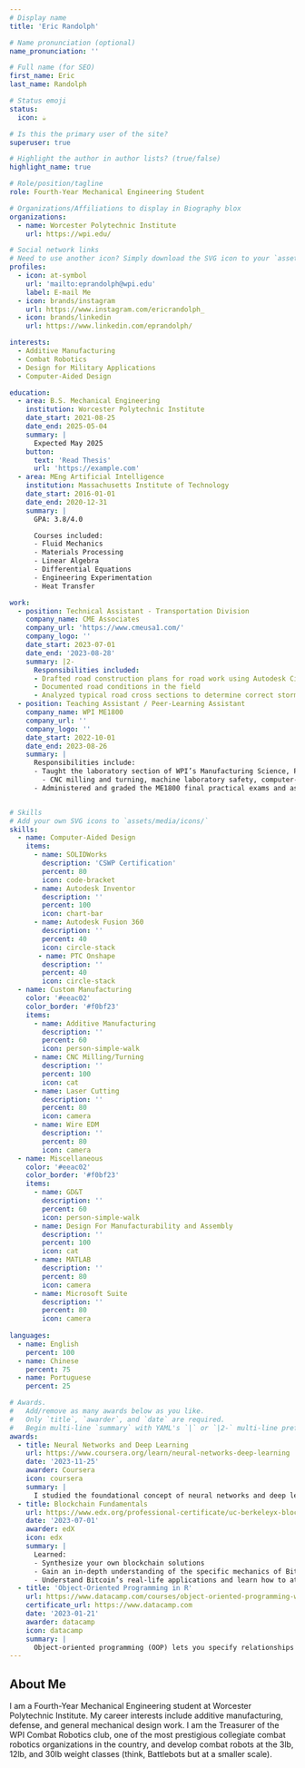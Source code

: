 ```yaml
---
# Display name
title: 'Eric Randolph'

# Name pronunciation (optional)
name_pronunciation: ''

# Full name (for SEO)
first_name: Eric
last_name: Randolph

# Status emoji
status:
  icon: ☕️

# Is this the primary user of the site?
superuser: true

# Highlight the author in author lists? (true/false)
highlight_name: true

# Role/position/tagline
role: Fourth-Year Mechanical Engineering Student

# Organizations/Affiliations to display in Biography blox
organizations:
  - name: Worcester Polytechnic Institute
    url: https://wpi.edu/

# Social network links
# Need to use another icon? Simply download the SVG icon to your `assets/media/icons/` folder.
profiles:
  - icon: at-symbol
    url: 'mailto:eprandolph@wpi.edu'
    label: E-mail Me
  - icon: brands/instagram
    url: https://www.instagram.com/ericrandolph_
  - icon: brands/linkedin
    url: https://www.linkedin.com/eprandolph/

interests:
  - Additive Manufacturing
  - Combat Robotics
  - Design for Military Applications
  - Computer-Aided Design

education:
  - area: B.S. Mechanical Engineering
    institution: Worcester Polytechnic Institute
    date_start: 2021-08-25
    date_end: 2025-05-04
    summary: |
      Expected May 2025
    button:
      text: 'Read Thesis'
      url: 'https://example.com'
  - area: MEng Artificial Intelligence
    institution: Massachusetts Institute of Technology
    date_start: 2016-01-01
    date_end: 2020-12-31
    summary: |
      GPA: 3.8/4.0

      Courses included:
      - Fluid Mechanics
      - Materials Processing
      - Linear Algebra
      - Differential Equations
      - Engineering Experimentation
      - Heat Transfer

work:
  - position: Technical Assistant - Transportation Division
    company_name: CME Associates
    company_url: 'https://www.cmeusa1.com/'
    company_logo: ''
    date_start: 2023-07-01
    date_end: '2023-08-28'
    summary: |2-
      Responsibilities included:
      - Drafted road construction plans for road work using Autodesk Civil 3D
      - Documented road conditions in the field
      - Analyzed typical road cross sections to determine correct storm drainage and placement of swales
  - position: Teaching Assistant / Peer-Learning Assistant
    company_name: WPI ME1800 
    company_url: ''
    company_logo: ''
    date_start: 2022-10-01
    date_end: 2023-08-26
    summary: |
      Responsibilities include:
      - Taught the laboratory section of WPI’s Manufacturing Science, Prototyping, and Computer-Controlled Machining course
        - CNC milling and turning, machine laboratory safety, computer-aided manufacturing
      - Administered and graded the ME1800 final practical exams and assignments


# Skills
# Add your own SVG icons to `assets/media/icons/`
skills:
  - name: Computer-Aided Design
    items:
      - name: SOLIDWorks
        description: 'CSWP Certification'
        percent: 80
        icon: code-bracket
      - name: Autodesk Inventor
        description: ''
        percent: 100
        icon: chart-bar
      - name: Autodesk Fusion 360
        description: ''
        percent: 40
        icon: circle-stack
       - name: PTC Onshape
        description: ''
        percent: 40
        icon: circle-stack  
  - name: Custom Manufacturing
    color: '#eeac02'
    color_border: '#f0bf23'
    items:
      - name: Additive Manufacturing
        description: ''
        percent: 60
        icon: person-simple-walk
      - name: CNC Milling/Turning
        description: ''
        percent: 100
        icon: cat
      - name: Laser Cutting
        description: ''
        percent: 80
        icon: camera
      - name: Wire EDM
        description: ''
        percent: 80
        icon: camera  
  - name: Miscellaneous
    color: '#eeac02'
    color_border: '#f0bf23'
    items:
      - name: GD&T
        description: ''
        percent: 60
        icon: person-simple-walk
      - name: Design For Manufacturability and Assembly
        description: ''
        percent: 100
        icon: cat
      - name: MATLAB
        description: ''
        percent: 80
        icon: camera
      - name: Microsoft Suite
        description: ''
        percent: 80
        icon: camera  
        
languages:
  - name: English
    percent: 100
  - name: Chinese
    percent: 75
  - name: Portuguese
    percent: 25

# Awards.
#   Add/remove as many awards below as you like.
#   Only `title`, `awarder`, and `date` are required.
#   Begin multi-line `summary` with YAML's `|` or `|2-` multi-line prefix and indent 2 spaces below.
awards:
  - title: Neural Networks and Deep Learning
    url: https://www.coursera.org/learn/neural-networks-deep-learning
    date: '2023-11-25'
    awarder: Coursera
    icon: coursera
    summary: |
      I studied the foundational concept of neural networks and deep learning. By the end, I was familiar with the significant technological trends driving the rise of deep learning; build, train, and apply fully connected deep neural networks; implement efficient (vectorized) neural networks; identify key parameters in a neural network’s architecture; and apply deep learning to your own applications.
  - title: Blockchain Fundamentals
    url: https://www.edx.org/professional-certificate/uc-berkeleyx-blockchain-fundamentals
    date: '2023-07-01'
    awarder: edX
    icon: edx
    summary: |
      Learned:
      - Synthesize your own blockchain solutions
      - Gain an in-depth understanding of the specific mechanics of Bitcoin
      - Understand Bitcoin’s real-life applications and learn how to attack and destroy Bitcoin, Ethereum, smart contracts and Dapps, and alternatives to Bitcoin’s Proof-of-Work consensus algorithm
  - title: 'Object-Oriented Programming in R'
    url: https://www.datacamp.com/courses/object-oriented-programming-with-s3-and-r6-in-r
    certificate_url: https://www.datacamp.com
    date: '2023-01-21'
    awarder: datacamp
    icon: datacamp
    summary: |
      Object-oriented programming (OOP) lets you specify relationships between functions and the objects that they can act on, helping you manage complexity in your code. This is an intermediate level course, providing an introduction to OOP, using the S3 and R6 systems. S3 is a great day-to-day R programming tool that simplifies some of the functions that you write. R6 is especially useful for industry-specific analyses, working with web APIs, and building GUIs.
---
```


## About Me

I am a Fourth-Year Mechanical Engineering student at Worcester Polytechnic Institute. My career interests include additive manufacturing, defense, and general mechanical design work. I am the Treasurer of the WPI Combat Robotics club, one of the most prestigious collegiate combat robotics organizations in the country, and develop combat robots at the 3lb, 12lb, and 30lb weight classes (think, Battlebots but at a smaller scale).
